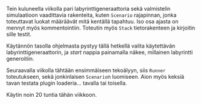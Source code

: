 Tein kuluneella viikolla pari labyrinttigeneraattoria sekä valmistelin simulaatioon vaadittavia rakenteita,
kuten `Scenario` rajapinnan, jonka toteuttavat luokat määräävät mitä kentällä tapahtuu. Iso osa ajasta on mennyt myös
kommentointiin. Toteutin myös `Stack` tietorakenteen ja kirjoitin sille testit.

Käytännön tasolla ohjelmasta pystyy tällä hetkellä valita käytettävän labyrinttigeneraattorin, ja *start* nappia painamalla
näkee, millainen labyrintti generoitiin.

Seuraavalla viikolla tähtään ensimmäiseen tekoälyyn, siis `Runner` toteutukseen, sekä jonkinlaisen `Scenario`n luomiseen.
Aion myös keksiä tavan testata plugin loaderia... tavalla tai toisella.

Käytin noin 20 tuntia tähän viikkoon.
